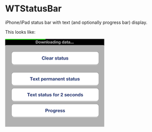 # WTStatusBar

iPhone/iPad status bar with text (and optionally progress bar) display.

This looks like:

![screenshot](screenshot.png)
